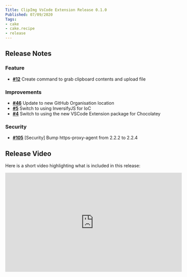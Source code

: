 ```yaml
---
Title: ClipImg VsCode Extension Release 0.1.0
Published: 07/09/2020
Tags:
- cake
- cake.recipe
- release
---
```


## Release Notes

### Feature

- [__#12__](https://github.com/gep13-oss/clipimg-vscode/issues/12) Create command to grab clipboard contents and upload file

### Improvements

- [__#46__](https://github.com/gep13-oss/clipimg-vscode/issues/46) Update to new GitHub Organisation location
- [__#5__](https://github.com/gep13-oss/clipimg-vscode/issues/5) Switch to using InversifyJS for IoC
- [__#4__](https://github.com/gep13-oss/clipimg-vscode/issues/4) Switch to using the new VSCode Extension package for Chocolatey

### Security

- [__#105__](https://github.com/gep13-oss/clipimg-vscode/pull/105) [Security] Bump https-proxy-agent from 2.2.2 to 2.2.4

## Release Video

Here is a short video highlighting what is included in this release:

<iframe width="560" height="315" src="https://www.youtube.com/embed/D27oA7K0MqE" frameborder="0" allow="accelerometer; autoplay; clipboard-write; encrypted-media; gyroscope; picture-in-picture" allowfullscreen></iframe>